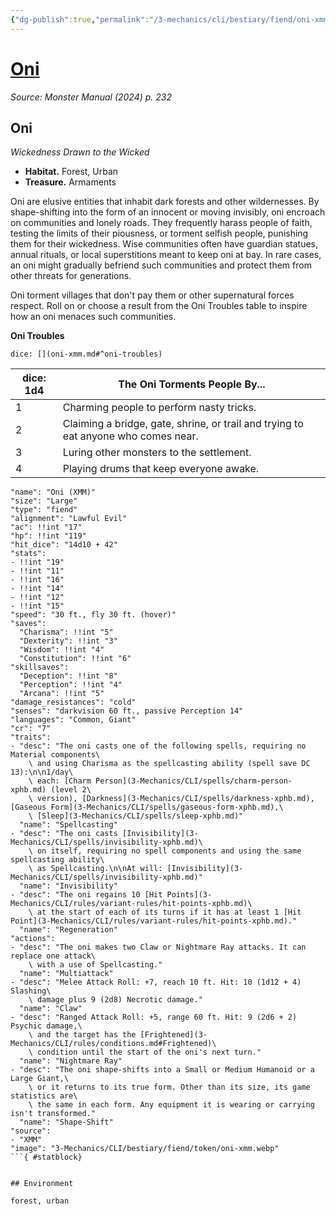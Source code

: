 ```yaml
---
{"dg-publish":true,"permalink":"/3-mechanics/cli/bestiary/fiend/oni-xmm/","tags":["ttrpg-cli/compendium/src/5e/xmm","ttrpg-cli/monster/cr/7","ttrpg-cli/monster/environment/forest","ttrpg-cli/monster/environment/urban","ttrpg-cli/monster/size/large","ttrpg-cli/monster/type/fiend"],"noteIcon":""}
---
```


# [Oni](3-Mechanics\CLI\bestiary\fiend/oni-xmm.md)
*Source: Monster Manual (2024) p. 232*  

## Oni

*Wickedness Drawn to the Wicked*

- **Habitat.** Forest, Urban  
- **Treasure.** Armaments  

Oni are elusive entities that inhabit dark forests and other wildernesses. By shape-shifting into the form of an innocent or moving invisibly, oni encroach on communities and lonely roads. They frequently harass people of faith, testing the limits of their piousness, or torment selfish people, punishing them for their wickedness. Wise communities often have guardian statues, annual rituals, or local superstitions meant to keep oni at bay. In rare cases, an oni might gradually befriend such communities and protect them from other threats for generations.

Oni torment villages that don't pay them or other supernatural forces respect. Roll on or choose a result from the Oni Troubles table to inspire how an oni menaces such communities.

**Oni Troubles**

`dice: [](oni-xmm.md#^oni-troubles)`

| dice: 1d4 | The Oni Torments People By... |
|-----------|-------------------------------|
| 1 | Charming people to perform nasty tricks. |
| 2 | Claiming a bridge, gate, shrine, or trail and trying to eat anyone who comes near. |
| 3 | Luring other monsters to the settlement. |
| 4 | Playing drums that keep everyone awake. |{ #oni-troubles}


```statblock
"name": "Oni (XMM)"
"size": "Large"
"type": "fiend"
"alignment": "Lawful Evil"
"ac": !!int "17"
"hp": !!int "119"
"hit_dice": "14d10 + 42"
"stats":
- !!int "19"
- !!int "11"
- !!int "16"
- !!int "14"
- !!int "12"
- !!int "15"
"speed": "30 ft., fly 30 ft. (hover)"
"saves":
  "Charisma": !!int "5"
  "Dexterity": !!int "3"
  "Wisdom": !!int "4"
  "Constitution": !!int "6"
"skillsaves":
  "Deception": !!int "8"
  "Perception": !!int "4"
  "Arcana": !!int "5"
"damage_resistances": "cold"
"senses": "darkvision 60 ft., passive Perception 14"
"languages": "Common, Giant"
"cr": "7"
"traits":
- "desc": "The oni casts one of the following spells, requiring no Material components\
    \ and using Charisma as the spellcasting ability (spell save DC 13):\n\n1/day\
    \ each: [Charm Person](3-Mechanics/CLI/spells/charm-person-xphb.md) (level 2\
    \ version), [Darkness](3-Mechanics/CLI/spells/darkness-xphb.md), [Gaseous Form](3-Mechanics/CLI/spells/gaseous-form-xphb.md),\
    \ [Sleep](3-Mechanics/CLI/spells/sleep-xphb.md)"
  "name": "Spellcasting"
- "desc": "The oni casts [Invisibility](3-Mechanics/CLI/spells/invisibility-xphb.md)\
    \ on itself, requiring no spell components and using the same spellcasting ability\
    \ as Spellcasting.\n\nAt will: [Invisibility](3-Mechanics/CLI/spells/invisibility-xphb.md)"
  "name": "Invisibility"
- "desc": "The oni regains 10 [Hit Points](3-Mechanics/CLI/rules/variant-rules/hit-points-xphb.md)\
    \ at the start of each of its turns if it has at least 1 [Hit Point](3-Mechanics/CLI/rules/variant-rules/hit-points-xphb.md)."
  "name": "Regeneration"
"actions":
- "desc": "The oni makes two Claw or Nightmare Ray attacks. It can replace one attack\
    \ with a use of Spellcasting."
  "name": "Multiattack"
- "desc": "Melee Attack Roll: +7, reach 10 ft. Hit: 10 (1d12 + 4) Slashing\
    \ damage plus 9 (2d8) Necrotic damage."
  "name": "Claw"
- "desc": "Ranged Attack Roll: +5, range 60 ft. Hit: 9 (2d6 + 2) Psychic damage,\
    \ and the target has the [Frightened](3-Mechanics/CLI/rules/conditions.md#Frightened)\
    \ condition until the start of the oni's next turn."
  "name": "Nightmare Ray"
- "desc": "The oni shape-shifts into a Small or Medium Humanoid or a Large Giant,\
    \ or it returns to its true form. Other than its size, its game statistics are\
    \ the same in each form. Any equipment it is wearing or carrying isn't transformed."
  "name": "Shape-Shift"
"source":
- "XMM"
"image": "3-Mechanics/CLI/bestiary/fiend/token/oni-xmm.webp"
```{ #statblock}


## Environment

forest, urban